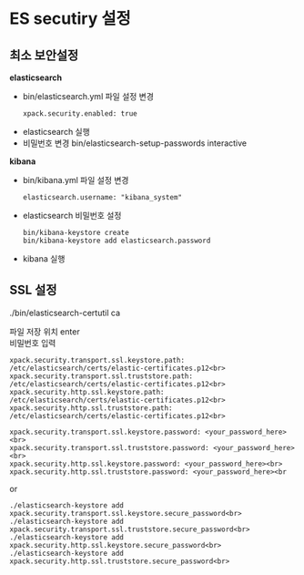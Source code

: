 # ES secutiry 설정

## 최소 보안설정

<b>elasticsearch</b>
- bin/elasticsearch.yml 파일 설정 변경
  ```
  xpack.security.enabled: true
  ```
- elasticsearch 실행
- 비밀번호 변경
  bin/elasticsearch-setup-passwords interactive

<b>kibana</b>
- bin/kibana.yml 파일 설정 변경
  ```
  elasticsearch.username: "kibana_system"
  ```
- elasticsearch 비밀번호 설정
  ```
  bin/kibana-keystore create
  bin/kibana-keystore add elasticsearch.password
  ```
- kibana 실행


## SSL 설정
./bin/elasticsearch-certutil ca

파일 저장 위치 enter<br>
비밀번호 입력<br>

```
xpack.security.transport.ssl.keystore.path: /etc/elasticsearch/certs/elastic-certificates.p12<br>
xpack.security.transport.ssl.truststore.path: /etc/elasticsearch/certs/elastic-certificates.p12<br>
xpack.security.http.ssl.keystore.path: /etc/elasticsearch/certs/elastic-certificates.p12<br>
xpack.security.http.ssl.truststore.path: /etc/elasticsearch/certs/elastic-certificates.p12<br>
```

```
xpack.security.transport.ssl.keystore.password: <your_password_here><br>
xpack.security.transport.ssl.truststore.password: <your_password_here><br>
xpack.security.http.ssl.keystore.password: <your_password_here><br>
xpack.security.http.ssl.truststore.password: <your_password_here><br
```
or 
```
./elasticsearch-keystore add xpack.security.transport.ssl.keystore.secure_password<br>
./elasticsearch-keystore add xpack.security.transport.ssl.truststore.secure_password<br>
./elasticsearch-keystore add xpack.security.http.ssl.keystore.secure_password<br>
./elasticsearch-keystore add xpack.security.http.ssl.truststore.secure_password<br>
```
